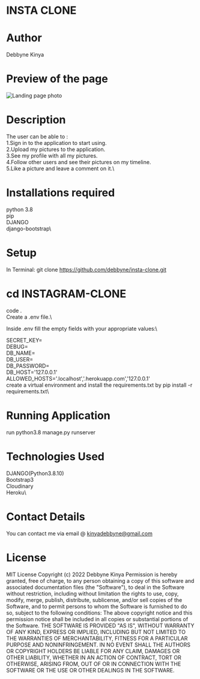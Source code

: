 # INSTA CLONE

# Author
Debbyne Kinya

# Preview of the page
![Landing page photo](https://github.com/debbyne/insta-clone/blob/master/media/images/Screenshot%20from%202022-04-06%2001-46-10.png)

# Description
The user can be able to :\
1.Sign in to the application to start using.\
2.Upload my pictures to the application.\
3.See my profile with all my pictures.\
4.Follow other users and see their pictures on my timeline.\
5.Like a picture and leave a comment on it.\



# Installations required
python 3.8\
pip\
DJANGO\
django-bootstrap\


# Setup
In Terminal:
git clone  https://github.com/debbyne/insta-clone.git

  # cd INSTAGRAM-CLONE
 code .\
Create a .env file.\

Inside .env  fill the empty fields with your appropriate values:\

SECRET_KEY=\
DEBUG=\
DB_NAME=\
DB_USER=\
DB_PASSWORD=\
DB_HOST='127.0.0.1'\
ALLOWED_HOSTS='.localhost','.herokuapp.com','127.0.0.1'\
create a virtual environment and install the requirements.txt by pip install -r requirements.txt\
# Running Application

run python3.8 manage.py runserver
# Technologies Used
DJANGO(Python3.8.10)\
Bootstrap3\
Cloudinary\
Heroku\

# Contact Details
You can contact me via email @ kinyadebbyne@gmail.com

# License
MIT License Copyright (c) 2022 Debbyne Kinya Permission is hereby granted, free of charge, to any person obtaining a copy of this software and associated documentation files (the "Software"), to deal in the Software without restriction, including without limitation the rights to use, copy, modify, merge, publish, distribute, sublicense, and/or sell copies of the Software, and to permit persons to whom the Software is furnished to do so, subject to the following conditions: The above copyright notice and this permission notice shall be included in all copies or substantial portions of the Software. THE SOFTWARE IS PROVIDED "AS IS", WITHOUT WARRANTY OF ANY KIND, EXPRESS OR IMPLIED, INCLUDING BUT NOT LIMITED TO THE WARRANTIES OF MERCHANTABILITY, FITNESS FOR A PARTICULAR PURPOSE AND NONINFRINGEMENT. IN NO EVENT SHALL THE AUTHORS OR COPYRIGHT HOLDERS BE LIABLE FOR ANY CLAIM, DAMAGES OR OTHER LIABILITY, WHETHER IN AN ACTION OF CONTRACT, TORT OR OTHERWISE, ARISING FROM, OUT OF OR IN CONNECTION WITH THE SOFTWARE OR THE USE OR OTHER DEALINGS IN THE SOFTWARE.